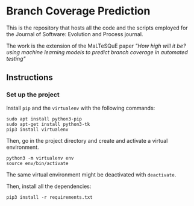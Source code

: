 # Branch Coverage Prediction 

This is the repository that hosts all the code and the scripts employed for the Journal of Software: Evolution and Process journal.

The work is the extension of the MaLTeSQuE paper _"How high will it be? using machine learning models to predict branch coverage in automated testing"_

## Instructions

### Set up the project

Install `pip` and the `virtualenv` with the following commands:

```
sudo apt install python3-pip
sudo apt-get install python3-tk
pip3 install virtualenv
```

Then, go in the project directory and create and activate a virtual environment.

```
python3 -m virtualenv env
source env/bin/activate
```

The same virtual environment might be deactivated with `deactivate`.

Then, install all the dependencies:

```
pip3 install -r requirements.txt
```


